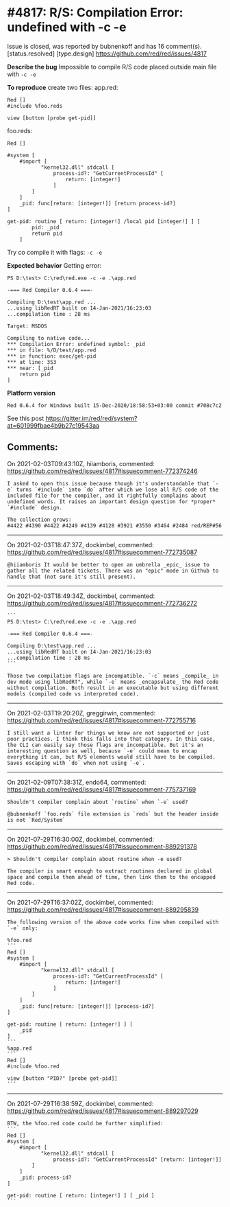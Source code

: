 
#4817: R/S: Compilation Error: undefined with -с -e
================================================================================
Issue is closed, was reported by bubnenkoff and has 16 comment(s).
[status.resolved] [type.design]
<https://github.com/red/red/issues/4817>

**Describe the bug**
Impossible to compile R/S code placed outside main file with `-c -e`

**To reproduce**
create two files:
app.red:
```
Red []
#include %foo.reds

view [button [probe get-pid]]
```
foo.reds:
```
Red []

#system [
    #import [
           "kernel32.dll" stdcall [
               process-id?: "GetCurrentProcessId" [
                   return: [integer!]
               ]
        ] 
    ]
    _pid: func[return: [integer!]] [return process-id?]
]

get-pid: routine [ return: [integer!] /local pid [integer!] ] [
        pid: _pid
        return pid
    ]
```
Try co compile it with flags: `-c -e`    

**Expected behavior**
Getting error:
```
PS D:\test> C:\red\red.exe -c -e .\app.red

-=== Red Compiler 0.6.4 ===-

Compiling D:\test\app.red ...
...using libRedRT built on 14-Jan-2021/16:23:03
...compilation time : 28 ms

Target: MSDOS

Compiling to native code...
*** Compilation Error: undefined symbol: _pid
*** in file: %/D/test/app.red
*** in function: exec/get-pid
*** at line: 353
*** near: [_pid
    return pid
]
```

**Platform version**
```
Red 0.6.4 for Windows built 15-Dec-2020/18:58:53+03:00 commit #708c7c2
```

See this post https://gitter.im/red/red/system?at=601999fbae4b9b27c19543aa


Comments:
--------------------------------------------------------------------------------

On 2021-02-03T09:43:10Z, hiiamboris, commented:
<https://github.com/red/red/issues/4817#issuecomment-772374246>

    I asked to open this issue because though it's understandable that `-e` turns `#include` into `do` after which we lose all R/S code of the included file for the compiler, and it rightfully complains about undefined words. It raises an important design question for *proper* `#include` design.
    
    The collection grows:
    #4422 #4390 #4422 #4249 #4139 #4128 #3921 #3550 #3464 #2484 red/REP#56

--------------------------------------------------------------------------------

On 2021-02-03T18:47:37Z, dockimbel, commented:
<https://github.com/red/red/issues/4817#issuecomment-772735087>

    @hiiamboris It would be better to open an umbrella _epic_ issue to gather all the related tickets. There was an "epic" mode in Github to handle that (not sure it's still present).

--------------------------------------------------------------------------------

On 2021-02-03T18:49:34Z, dockimbel, commented:
<https://github.com/red/red/issues/4817#issuecomment-772736272>

    ```
    PS D:\test> C:\red\red.exe -c -e .\app.red
    
    -=== Red Compiler 0.6.4 ===-
    
    Compiling D:\test\app.red ...
    ...using libRedRT built on 14-Jan-2021/16:23:03
    ...compilation time : 28 ms
    ```
    
    Those two compilation flags are incompatible. `-c` means _compile_ in dev mode using libRedRT", while `-e` means _encapsulate_ the Red code without compilation. Both result in an executable but using different models (compiled code vs interpreted code).

--------------------------------------------------------------------------------

On 2021-02-03T19:20:20Z, greggirwin, commented:
<https://github.com/red/red/issues/4817#issuecomment-772755716>

    I still want a linter for things we know are not supported or just poor practices. I think this falls into that category. In this case, the CLI can easily say those flags are incompatible. But it's an interesting question as well, because `-e` could mean to encap everything it can, but R/S elements would still have to be compiled. Saves escaping with `do` when not using `-e`.

--------------------------------------------------------------------------------

On 2021-02-09T07:38:31Z, endo64, commented:
<https://github.com/red/red/issues/4817#issuecomment-775737169>

    Shouldn't compiler complain about `routine` when `-e` used?
    
    @bubnenkoff `foo.reds` file extension is `reds` but the header inside is not `Red/System`

--------------------------------------------------------------------------------

On 2021-07-29T16:30:00Z, dockimbel, commented:
<https://github.com/red/red/issues/4817#issuecomment-889291378>

    > Shouldn't compiler complain about routine when -e used?
    
    The compiler is smart enough to extract routines declared in global space and compile them ahead of time, then link them to the encapped Red code.

--------------------------------------------------------------------------------

On 2021-07-29T16:37:02Z, dockimbel, commented:
<https://github.com/red/red/issues/4817#issuecomment-889295839>

    The following version of the above code works fine when compiled with `-e` only:
    
    %foo.red
    ```
    Red []
    #system [
        #import [
               "kernel32.dll" stdcall [
                   process-id?: "GetCurrentProcessId" [
                       return: [integer!]
                   ]
            ] 
        ]
        _pid: func[return: [integer!]] [process-id?]
    ]
    
    get-pid: routine [ return: [integer!] ] [
        _pid
    ]
    ```
    %app.red
    ```
    Red []
    #include %foo.red
    
    view [button "PID?" [probe get-pid]]
    ```

--------------------------------------------------------------------------------

On 2021-07-29T16:38:59Z, dockimbel, commented:
<https://github.com/red/red/issues/4817#issuecomment-889297029>

    BTW, the %foo.red code could be further simplified:
    ```
    Red []
    #system [
        #import [
               "kernel32.dll" stdcall [
                   process-id?: "GetCurrentProcessId" [return: [integer!]]
            ] 
        ]
        _pid: process-id?
    ]
    
    get-pid: routine [ return: [integer!] ] [ _pid ]
    ```

